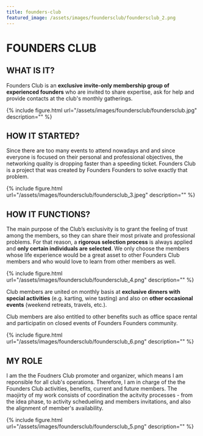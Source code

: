 ```yaml
---
title: founders-club
featured_image: /assets/images/foundersclub/foundersclub_2.png
---
```

# FOUNDERS CLUB

##  WHAT IS IT?
Founders Club is an **exclusive invite-only membership group of experienced founders** who are invited to share expertise, ask for help and provide contacts at the club's monthly gatherings.  

 {% include figure.html url="/assets/images/foundersclub/foundersclub.jpg" description="" %}

## HOW IT STARTED?
Since there are too many events to attend nowadays and and since everyone is focused on their personal and professional objectives, the networking quality is dropping faster than a speeding ticket. Founders Club is a project that was created by Founders Founders to solve exactly that problem.

{% include figure.html url="/assets/images/foundersclub/foundersclub_3.jpeg" description="" %}

## HOW IT FUNCTIONS?

The main purpose of the Club’s exclusivity is to grant the feeling of trust among the members, so they can share their most private and professional problems. For that reason, a **rigorous selection process** is always applied and **only certain individuals are selected**. We only choose the members whose life experience would be a great asset to other Founders Club members and who would love to learn from other members as well.

{% include figure.html url="/assets/images/foundersclub/foundersclub_4.png" description="" %}

Club members are united on monthly basis at **exclusive dinners with special activities** (e.g. karting, wine tasting) and also on **other occasional events** (weekend retreats, travels, etc.).

Club members are also entitled to other benefits such as office space rental and participatin on closed events of Founders Founders community.

{% include figure.html url="/assets/images/foundersclub/foundersclub_6.png" description="" %}

## MY ROLE

I am the the Foudners Club promoter and organizer, which means I am reponsible for all club's operations. Therefore, I am in charge of the the Founders Club activities, benefits, current and future members. The maojirty of my work consists of coordination the acitvity processes - from the idea phase, to activity schedueling and members invitations, and also the alignment of member's availability. 

{% include figure.html url="/assets/images/foundersclub/foundersclub_5.png" description="" %}